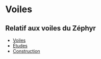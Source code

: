 # Voiles

## Relatif aux voiles du Zéphyr

- [Voiles](Voile)
- [Études](Etudes)
- [Construction](Construction)